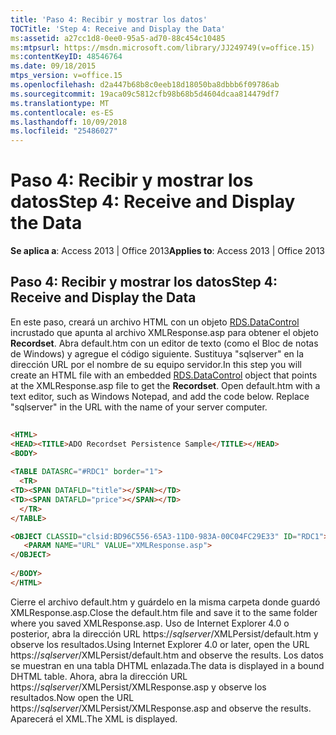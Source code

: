 ```yaml
---
title: 'Paso 4: Recibir y mostrar los datos'
TOCTitle: 'Step 4: Receive and Display the Data'
ms:assetid: a27cc1d8-0ee0-95a5-ad70-88c454c10485
ms:mtpsurl: https://msdn.microsoft.com/library/JJ249749(v=office.15)
ms:contentKeyID: 48546764
ms.date: 09/18/2015
mtps_version: v=office.15
ms.openlocfilehash: d2a447b68b8c0eeb18d18050ba8dbbb6f09786ab
ms.sourcegitcommit: 19aca09c5812cfb98b68b5d4604dcaa814479df7
ms.translationtype: MT
ms.contentlocale: es-ES
ms.lasthandoff: 10/09/2018
ms.locfileid: "25486027"
---
```

# <a name="step-4-receive-and-display-the-data"></a><span data-ttu-id="58e28-102">Paso 4: Recibir y mostrar los datos</span><span class="sxs-lookup"><span data-stu-id="58e28-102">Step 4: Receive and Display the Data</span></span>


<span data-ttu-id="58e28-103">**Se aplica a**: Access 2013 | Office 2013</span><span class="sxs-lookup"><span data-stu-id="58e28-103">**Applies to**: Access 2013 | Office 2013</span></span>

## <a name="step-4-receive-and-display-the-data"></a><span data-ttu-id="58e28-104">Paso 4: Recibir y mostrar los datos</span><span class="sxs-lookup"><span data-stu-id="58e28-104">Step 4: Receive and Display the Data</span></span>

<span data-ttu-id="58e28-p101">En este paso, creará un archivo HTML con un objeto [ RDS.DataControl ](datacontrol-object-rds.md) incrustado que apunta al archivo XMLResponse.asp para obtener el objeto **Recordset**. Abra default.htm con un editor de texto (como el Bloc de notas de Windows) y agregue el código siguiente. Sustituya "sqlserver" en la dirección URL por el nombre de su equipo servidor.</span><span class="sxs-lookup"><span data-stu-id="58e28-p101">In this step you will create an HTML file with an embedded [RDS.DataControl](datacontrol-object-rds.md) object that points at the XMLResponse.asp file to get the **Recordset**. Open default.htm with a text editor, such as Windows Notepad, and add the code below. Replace "sqlserver" in the URL with the name of your server computer.</span></span>

```html 
 
<HTML> 
<HEAD><TITLE>ADO Recordset Persistence Sample</TITLE></HEAD> 
<BODY> 
 
<TABLE DATASRC="#RDC1" border="1"> 
  <TR> 
<TD><SPAN DATAFLD="title"></SPAN></TD> 
<TD><SPAN DATAFLD="price"></SPAN></TD> 
  </TR> 
</TABLE> 

<OBJECT CLASSID="clsid:BD96C556-65A3-11D0-983A-00C04FC29E33" ID="RDC1"> 
   <PARAM NAME="URL" VALUE="XMLResponse.asp"> 
</OBJECT> 
 
</BODY> 
</HTML> 
```

<span data-ttu-id="58e28-108">Cierre el archivo default.htm y guárdelo en la misma carpeta donde guardó XMLResponse.asp.</span><span class="sxs-lookup"><span data-stu-id="58e28-108">Close the default.htm file and save it to the same folder where you saved XMLResponse.asp.</span></span> <span data-ttu-id="58e28-109">Uso de Internet Explorer 4.0 o posterior, abra la dirección URL https://*sqlserver*/XMLPersist/default.htm y observe los resultados.</span><span class="sxs-lookup"><span data-stu-id="58e28-109">Using Internet Explorer 4.0 or later, open the URL https://*sqlserver*/XMLPersist/default.htm and observe the results.</span></span> <span data-ttu-id="58e28-110">Los datos se muestran en una tabla DHTML enlazada.</span><span class="sxs-lookup"><span data-stu-id="58e28-110">The data is displayed in a bound DHTML table.</span></span> <span data-ttu-id="58e28-111">Ahora, abra la dirección URL https://*sqlserver*/XMLPersist/XMLResponse.asp y observe los resultados.</span><span class="sxs-lookup"><span data-stu-id="58e28-111">Now open the URL https://*sqlserver*/XMLPersist/XMLResponse.asp and observe the results.</span></span> <span data-ttu-id="58e28-112">Aparecerá el XML.</span><span class="sxs-lookup"><span data-stu-id="58e28-112">The XML is displayed.</span></span>

